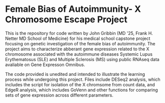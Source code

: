 # Female Bias of Autoimmunity- X Chromosome Escape Project

This is the repository for code written by John Gribbin (MD '25, Frank H. Netter MD School of Medicine) for his medical school capstone project focusing on genetic investigation of the female bias of autoimmunity. The project aims to characterize abberant gene expression related to the X chromosome associated with the autoimmune diseases Systemic Lupus Erythematosus (SLE) and Multiple Sclerosis (MS) using public RNAseq data avaliable on Gene Expresson Omnibus.

The code provided is unedited and intended to illustrate the learning process while undergoing this project. Files include DESeq2 analysis, which includes the script for isolation of the X chromsome from count data, and EdgeR analysis, which includes GoVenn and other functions for comparing sets of gene expression across different parameters.
